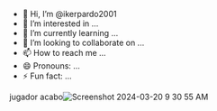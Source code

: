 - 👋 Hi, I’m @ikerpardo2001
- 👀 I’m interested in ...
- 🌱 I’m currently learning ...
- 💞️ I’m looking to collaborate on ...
- 📫 How to reach me ...
- 😄 Pronouns: ...
- ⚡ Fun fact: ...

<!---
ikerpardo2001/ikerpardo2001 is a ✨ special ✨ repository because its `README.md` (this file) appears on your GitHub profile.
You can click the Preview link to take a look at your changes.
--->
jugador acabo![Screenshot 2024-03-20 9 30 55 AM](https://github.com/ikerpardo2001/ikerpardo2001/assets/165689272/12e7e5f2-f206-44ef-a3ad-609e7be45f29)
